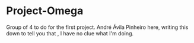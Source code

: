# Project-Omega
Group of 4 to do for the first project.
André Ávila Pinheiro here, writing this down to tell you that , I have no clue what I'm doing.
